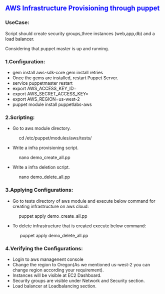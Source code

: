 ## <font color='blue'>AWS Infrastructure Provisioning through puppet</font>

### UseCase: 
<p>Script should create security groups,three instances (web,app,db) and a load balancer.</p>
<p>Considering that puppet master is up and running.</p>

### 1.Configuration:

- gem install aws-sdk-core gem install retries
- Once the gems are installed, restart Puppet Server.
- service puppetmaster restart
- export AWS_ACCESS_KEY_ID= 
- export AWS_SECRET_ACCESS_KEY=
- export AWS_REGION=us-west-2
- puppet module install puppetlabs-aws

### 2.Scripting:

- Go to aws module directory.<p>&nbsp;&nbsp;&nbsp;&nbsp;&nbsp;cd /etc/puppet/modules/aws/tests/</p>
- Write a infra provisioning script.<p>&nbsp;&nbsp;&nbsp;&nbsp;&nbsp;nano demo_create_all.pp</p>
- Write a infra deletion script.<p>&nbsp;&nbsp;&nbsp;&nbsp;&nbsp;nano demo_delete_all.pp</p>

### 3.Applying Configurations:

- Go to tests directory of aws module and execute below command for creating infrastructure on aws cloud:<p>&nbsp;&nbsp;&nbsp;&nbsp;&nbsp;puppet apply demo_create_all.pp</p>
- To delete infrastructure that is created execute below command:
<p>&nbsp;&nbsp;&nbsp;&nbsp;&nbsp;&nbsp;&nbsp;&nbsp;&nbsp;&nbsp;&nbsp;&nbsp;puppet apply demo_delete_all.pp</p>

### 4.Verifying the Configurations:

- Login to aws managenent console
- Change the region to Oregon(As we mentioned us-west-2 you can change region according your requirement).
- Instances will be visible at EC2 Dashboard.
- Security groups are visible under Network and Security section.
- Load balancer at Loadbalancing section.



